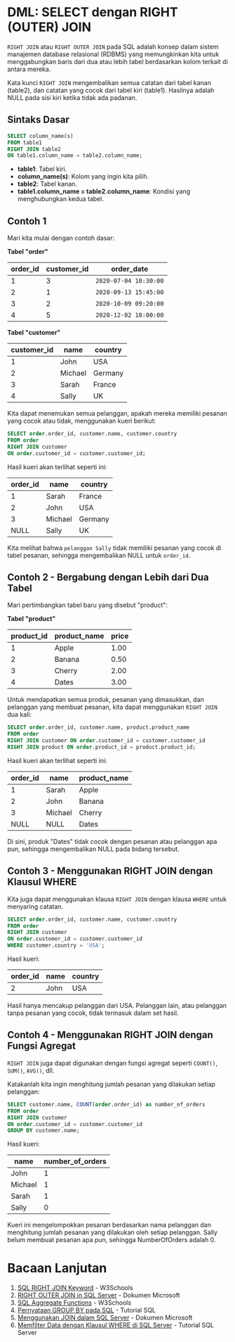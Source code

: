 # DML: SELECT dengan RIGHT (OUTER) JOIN

`RIGHT JOIN` atau `RIGHT OUTER JOIN` pada SQL adalah konsep dalam sistem manajemen database relasional (RDBMS) yang memungkinkan kita untuk menggabungkan baris dari dua atau lebih tabel berdasarkan kolom terkait di antara mereka.

Kata kunci `RIGHT JOIN` mengembalikan semua catatan dari tabel kanan (table2), dan catatan yang cocok dari tabel kiri (table1). Hasilnya adalah NULL pada sisi kiri ketika tidak ada padanan.

## Sintaks Dasar

```sql
SELECT column_name(s)
FROM table1
RIGHT JOIN table2
ON table1.column_name = table2.column_name;
```

- **table1**: Tabel kiri.
- **column_name(s)**: Kolom yang ingin kita pilih.
- **table2**: Tabel kanan.
- **table1.column_name = table2.column_name**: Kondisi yang menghubungkan kedua tabel.

## Contoh 1

Mari kita mulai dengan contoh dasar:

**Tabel "order"**

| order_id | customer_id | order_date            |
| -------- | ----------- | --------------------- |
| 1        | 3           | `2020-07-04 10:30:00` |
| 2        | 1           | `2020-09-13 15:45:00` |
| 3        | 2           | `2020-10-09 09:20:00` |
| 4        | 5           | `2020-12-02 18:00:00` |

**Tabel "customer"**

| customer_id | name    | country |
| ----------- | ------- | ------- |
| 1           | John    | USA     |
| 2           | Michael | Germany |
| 3           | Sarah   | France  |
| 4           | Sally   | UK      |

Kita dapat menemukan semua pelanggan, apakah mereka memiliki pesanan yang cocok atau tidak, menggunakan kueri berikut:

```sql
SELECT order.order_id, customer.name, customer.country
FROM order
RIGHT JOIN customer
ON order.customer_id = customer.customer_id;
```

Hasil kueri akan terlihat seperti ini:

| order_id | name    | country |
| -------- | ------- | ------- |
| 1        | Sarah   | France  |
| 2        | John    | USA     |
| 3        | Michael | Germany |
| NULL     | Sally   | UK      |

Kita melihat bahwa `pelanggan Sally` tidak memiliki pesanan yang cocok di tabel pesanan, sehingga mengembalikan NULL untuk `order_id`.

## Contoh 2 - Bergabung dengan Lebih dari Dua Tabel

Mari pertimbangkan tabel baru yang disebut "product":

**Tabel "product"**

| product_id | product_name | price |
| ---------- | ------------ | ----- |
| 1          | Apple        | 1.00  |
| 2          | Banana       | 0.50  |
| 3          | Cherry       | 2.00  |
| 4          | Dates        | 3.00  |

Untuk mendapatkan semua produk, pesanan yang dimasukkan, dan pelanggan yang membuat pesanan, kita dapat menggunakan `RIGHT JOIN` dua kali:

```sql
SELECT order.order_id, customer.name, product.product_name
FROM order
RIGHT JOIN customer ON order.customer_id = customer.customer_id
RIGHT JOIN product ON order.product_id = product.product_id;
```

Hasil kueri akan terlihat seperti ini:

| order_id | name    | product_name |
| -------- | ------- | ------------ |
| 1        | Sarah   | Apple        |
| 2        | John    | Banana       |
| 3        | Michael | Cherry       |
| NULL     | NULL    | Dates        |

Di sini, produk "Dates" tidak cocok dengan pesanan atau pelanggan apa pun, sehingga mengembalikan NULL pada bidang tersebut.

## Contoh 3 - Menggunakan RIGHT JOIN dengan Klausul WHERE

Kita juga dapat menggunakan klausa `RIGHT JOIN` dengan klausa `WHERE` untuk menyaring catatan.

```sql
SELECT order.order_id, customer.name, customer.country
FROM order
RIGHT JOIN customer
ON order.customer_id = customer.customer_id
WHERE customer.country = 'USA';
```

Hasil kueri:

| order_id | name | country |
| -------- | ---- | ------- |
| 2        | John | USA     |

Hasil hanya mencakup pelanggan dari USA. Pelanggan lain, atau pelanggan tanpa pesanan yang cocok, tidak termasuk dalam set hasil.

## Contoh 4 - Menggunakan RIGHT JOIN dengan Fungsi Agregat

`RIGHT JOIN` juga dapat digunakan dengan fungsi agregat seperti `COUNT()`, `SUM()`, `AVG()`, dll.

Katakanlah kita ingin menghitung jumlah pesanan yang dilakukan setiap pelanggan:

```sql
SELECT customer.name, COUNT(order.order_id) as number_of_orders
FROM order
RIGHT JOIN customer
ON order.customer_id = customer.customer_id
GROUP BY customer.name;
```

Hasil kueri:

| name    | number_of_orders |
| ------- | ---------------- |
| John    | 1                |
| Michael | 1                |
| Sarah   | 1                |
| Sally   | 0                |

Kueri ini mengelompokkan pesanan berdasarkan nama pelanggan dan menghitung jumlah pesanan yang dilakukan oleh setiap pelanggan. Sally belum membuat pesanan apa pun, sehingga NumberOfOrders adalah 0.

# Bacaan Lanjutan

1. [SQL RIGHT JOIN Keyword](https://www.w3schools.com/sql/sql_join_right.asp) - W3Schools
2. [RIGHT OUTER JOIN in SQL Server](https://docs.microsoft.com/en-us/sql/t-sql/queries/from-transact-sql?view=sql-server-ver15#right-outer-join) - Dokumen Microsoft
3. [SQL Aggregate Functions](https://www.w3schools.com/sql/sql_count_avg_sum.asp) - W3Schools
4. [Pernyataan GROUP BY pada SQL](https://www.sqltutorial.org/sql-group-by/) - Tutorial SQL
5. [Menggunakan JOIN dalam SQL Server](https://docs.microsoft.com/en-us/sql/t-sql/queries/select-transact-sql?view=sql-server-ver15#using-joins) - Dokumen Microsoft
6. [Memfilter Data dengan Klausul WHERE di SQL Server](https://www.sqlservertutorial.net/sql-server-basics/sql-server-where/) - Tutorial SQL Server
